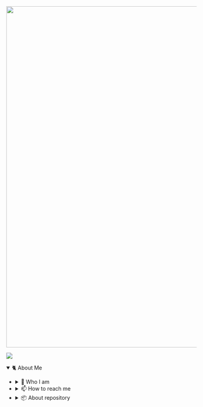 <img src="https://user-images.githubusercontent.com/25022140/182437236-723b85ed-cd67-45ee-9ea1-f5dff4049ba5.png" width="900"/>

![][1]

<details open><summary>🐈 About Me</summary>

>

* <details><summary>👻 Who I am</summary>

  >

  * 💻 An ordinary software engineer

  </details>

* <details><summary>📫 How to reach me</summary>

  >
  * [**Telegram**][2] · [**Stack Overflow**][3]
  </details>
  
* <details><summary>📦 About repository</summary>

  >

  [![Readme Card](https://github-readme-stats.vercel.app/api/pin/?username=qaz7456&repo=compression-app)][4]

  </details>
  
</details>

[1]: https://komarev.com/ghpvc/?username=qaz7456&color=ac6030&style=for-the-badge
[2]: https://t.me/qaz7456
[3]: https://stackoverflow.com/users/12709613/ian
[4]: https://github.com/qaz7456/compression-app
